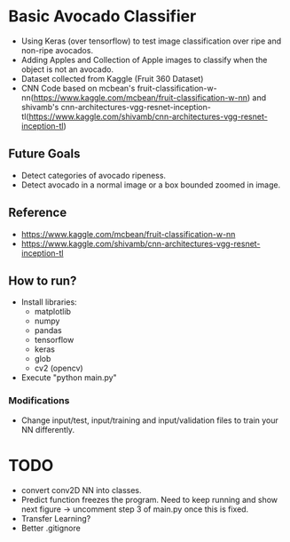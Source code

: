# Basic Avocado Classifier

 - Using Keras (over tensorflow) to test image classification over ripe and non-ripe avocados.
 - Adding Apples and Collection of Apple images to classify when the object is not an avocado.
 - Dataset collected from Kaggle (Fruit 360 Dataset)
 - CNN Code based on mcbean's fruit-classification-w-nn(https://www.kaggle.com/mcbean/fruit-classification-w-nn) and shivamb's cnn-architectures-vgg-resnet-inception-tl(https://www.kaggle.com/shivamb/cnn-architectures-vgg-resnet-inception-tl)

## Future Goals
 - Detect categories of avocado ripeness.
 - Detect avocado in a normal image or a box bounded zoomed in image.

## Reference
 - https://www.kaggle.com/mcbean/fruit-classification-w-nn
 - https://www.kaggle.com/shivamb/cnn-architectures-vgg-resnet-inception-tl

## How to run?
 - Install libraries:
 	 - matplotlib
 	 - numpy
 	 - pandas
 	 - tensorflow
 	 - keras
 	 - glob
 	 - cv2 (opencv)
 - Execute "python main.py"

### Modifications
 - Change input/test, input/training and input/validation files to train your NN differently.

# TODO
 - convert conv2D NN into classes.
 - Predict function freezes the program. Need to keep running and show next figure -> uncomment step 3 of main.py once this is fixed.
 - Transfer Learning?
 - Better .gitignore

